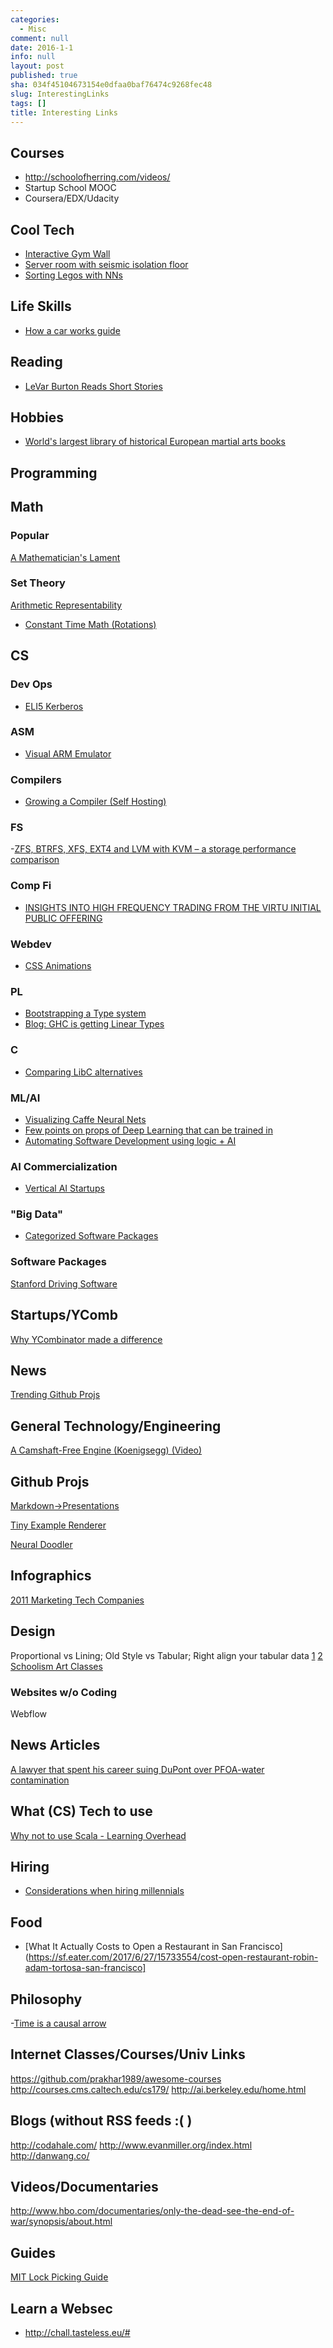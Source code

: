 ```yaml
---
categories:
  - Misc
comment: null
date: 2016-1-1
info: null
layout: post
published: true
sha: 034f45104673154e0dfaa0baf76474c9268fec48
slug: InterestingLinks
tags: []
title: Interesting Links
---
```

## Courses
- http://schoolofherring.com/videos/
- Startup School MOOC
- Coursera/EDX/Udacity

## Cool Tech

- [Interactive Gym Wall](https://i.imgur.com/76FkWuf.gifv)
- [Server room with seismic isolation floor](https://www.youtube.com/watch?v=GXwQSCStRaw)
- [Sorting Legos with NNs](https://jacquesmattheij.com/sorting-lego-many-questions-and-this-is-what-the-result-looks-like)

## Life Skills 
- [How a car works guide](https://www.howacarworks.com/)

## Reading
- [LeVar Burton Reads Short Stories](https://art19.com/shows/levar-burton-reads)

## Hobbies
- [World's largest library of historical European martial arts books](http://wiktenauer.com/wiki/Main_Page)

## Programming

## Math

### Popular
[A Mathematician's Lament](https://www.maa.org/external_archive/devlin/LockhartsLament.pdf)

### Set Theory
[Arithmetic Representability](http://www.cs.cornell.edu/courses/cs4860/2009sp/lec-22.pdf)

- [Constant Time Math (Rotations)](https://en.wikipedia.org/wiki/CORDIC)

## CS 

### Dev Ops
- [ELI5 Kerberos](http://www.roguelynn.com/words/explain-like-im-5-kerberos/)

### ASM
- [Visual ARM Emulator](https://salmanarif.bitbucket.io/visual/)

### Compilers
- [Growing a Compiler (Self Hosting)](http://www.cs.dartmouth.edu/~mckeeman/cs48/mxcom/gem/html/GrowingCompiler.html)

### FS
-[ZFS, BTRFS, XFS, EXT4 and LVM with KVM – a storage performance comparison](http://www.ilsistemista.net/index.php/virtualization/47-zfs-btrfs-xfs-ext4-and-lvm-with-kvm-a-storage-performance-comparison.html)


### Comp Fi 

- [INSIGHTS INTO HIGH FREQUENCY TRADING FROM THE VIRTU INITIAL PUBLIC OFFERING](https://online.wsj.com/public/resources/documents/VirtuOverview.pdf)

### Webdev
- [CSS Animations](http://animista.net/)

### PL
- [Bootstrapping a Type system](http://journal.stuffwithstuff.com/2010/10/29/bootstrapping-a-type-system/)
- [Blog: GHC is getting Linear Types](http://blog.tweag.io/posts/2017-03-13-linear-types.html)

### C 
- [Comparing LibC alternatives](http://www.etalabs.net/compare_libcs.html)

### ML/AI
- [Visualizing Caffe Neural Nets](http://ethereon.github.io/netscope/quickstart.html)
- [Few points on props of Deep Learning that can be trained in ](https://cbmm.mit.edu/sites/default/files/publications/Deep%20Learning-%20mathematics%20and%20neuroscience.pdf)
- [Automating Software Development using logic + AI](https://techcrunch.com/2017/06/27/diffblue/)

### AI Commercialization
- [Vertical AI Startups](http://www.bradfordcross.com/blog/2017/6/13/vertical-ai-startups-solving-industry-specific-problems-by-combining-ai-and-subject-matter-expertise?imm_mid=0f3d3e&cmp=em-data-na-na-newsltr_20170626)


### "Big Data" 
- [Categorized Software Packages](http://xyz.insightdataengineering.com/blog/pipeline_map/)

### Software Packages
[Stanford Driving Software](https://sourceforge.net/projects/stanforddriving/)


## Startups/YComb
[Why YCombinator made a difference](https://bold.co/public/why-y-combinator-made-all-the-zvgxjl?t=tihkgug)


## News
[Trending Github Projs](http://www.gitlogs.com/)

## General Technology/Engineering
[A Camshaft-Free Engine (Koenigsegg) (Video)](https://vimeo.com/145498720)

## Github Projs
[Markdown->Presentations](https://github.com/shower/jekyller)

[Tiny Example Renderer](https://github.com/ssloy/tinyrenderer)

[Neural Doodler](https://github.com/alexjc/neural-doodle)


## Infographics
[2011 Marketing Tech Companies](https://steveblank.files.wordpress.com/2011/02/marketing-tech-landscape.png)

## Design

Proportional vs Lining; Old Style vs Tabular; Right align your tabular data
[1](https://www.edwardtufte.com/bboard/q-and-a-fetch-msg?msg_id=00041I) [2](https://medium.com/mission-log/design-better-data-tables-430a30a00d8c#.kbq2lopro)
[Schoolism Art Classes](https://www.schoolism.com)


### Websites w/o Coding
Webflow

## News Articles
[A lawyer that spent his career suing DuPont over PFOA-water contamination](http://www.nytimes.com/2016/01/10/magazine/the-lawyer-who-became-duponts-worst-nightmare.html)

## What (CS) Tech to use
[Why not to use Scala - Learning Overhead](http://jimplush.com/talk/2015/12/19/moving-a-team-from-scala-to-golang/)

## Hiring
- [Considerations when hiring millennials](http://www.evanmiller.org/attracting-millennial-engineers.html)

## Food
- [What It Actually Costs to Open a Restaurant in San Francisco](https://sf.eater.com/2017/6/27/15733554/cost-open-restaurant-robin-adam-tortosa-san-francisco]

## Philosophy
-[Time is a causal arrow](https://en.wikipedia.org/wiki/Arrow_of_time#The_causal_arrow_of_time)

## Internet Classes/Courses/Univ Links
<https://github.com/prakhar1989/awesome-courses>
http://courses.cms.caltech.edu/cs179/
http://ai.berkeley.edu/home.html

## Blogs (without RSS feeds :( )
<http://codahale.com/>
<http://www.evanmiller.org/index.html>
http://danwang.co/

## Videos/Documentaries
http://www.hbo.com/documentaries/only-the-dead-see-the-end-of-war/synopsis/about.html

## Guides
[MIT Lock Picking Guide](http://www.blurofinsanity.com/mit/lockpick.html)

## Learn a Websec
- http://chall.tasteless.eu/#
